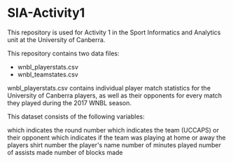 # SIA-Activity1

This repository is used for Activity 1 in the Sport Informatics and Analytics unit at the 
University of Canberra. 

This repository contains two data files: 
* wnbl_playerstats.csv 
* wnbl_teamstates.csv

wnbl_playerstats.csv contains individual player match statistics for the University of 
Canberra players, as well as their opponents for every match they played during the 2017
WNBL season. 

This dataset consists of the following variables:

<Round> which indicates the round number 
<Team> which indicates the team (UCCAPS) or their opponent
<HomeAway> which indicates if the team was playing at home or away
<No> the players shirt number
<Player> the player's name
<Mins> number of minutes played
<AST> number of assists made
<BLK> number of blocks made



